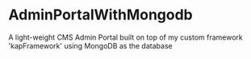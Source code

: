 # AdminPortalWithMongodb
A light-weight CMS Admin Portal built on top of my custom framework 'kapFramework' using MongoDB as the database

